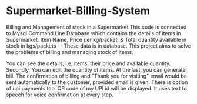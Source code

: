 # Supermarket-Billing-System
Billing and Management of stock in a Supermarket
This code is connected to Mysql Command Line Database which contains the details of items in Supermarket.
Item Name, Price per kg/packet, & Total quantity available in stock in kgs/packets -- These data is in database.
This project aims to solve the problems of billing and managing stock of items.

You can see the details, i.e, items, their price and available quantity.
Secondly, You can edit the quantity of items.
At the last, you can generate bill. The confirmation of billing and "Thank you for visiting" email would be sent automatically to the customer, provided email is given. 
There is option of upi payments too. QR code of my UPI id will be displayed.
It uses text to speech for voice confirmation at every step.

